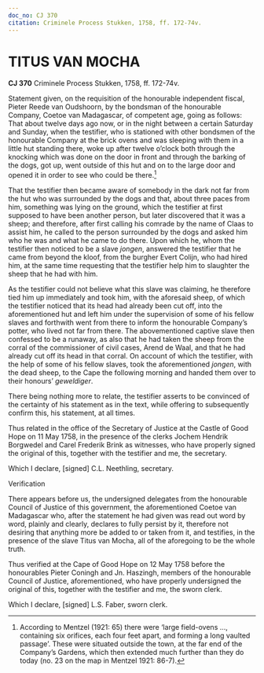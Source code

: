 ```yaml
---
doc_no: CJ 370
citation: Criminele Process Stukken, 1758, ff. 172-74v.
---
```


# TITUS VAN MOCHA

**CJ 370** Criminele Process Stukken, 1758, ff. 172-74v.

Statement given, on the requisition of the honourable independent fiscal, Pieter Reede van Oudshoorn, by the bondsman of the honourable Company, Coetoe van Madagascar, of competent age, going as follows: That about twelve days ago now, or in the night between a certain Saturday and Sunday, when the testifier, who is stationed with other bondsmen of the honourable Company at the brick ovens and was sleeping with them in a little hut standing there, woke up after twelve o’clock both through the knocking which was done on the door in front and through the barking of the dogs, got up, went outside of this hut and on to the large door and opened it in order to see who could be there.[^1]

That the testifier then became aware of somebody in the dark not far from the hut who was surrounded by the dogs and that, about three paces from him, something was lying on the ground, which the testifier at first supposed to have been another person, but later discovered that it was a sheep; and therefore, after first calling his comrade by the name of Claas to assist him, he called to the person surrounded by the dogs and asked him who he was and what he came to do there. Upon which he, whom the testifier then noticed to be a slave *jongen*, answered the testifier that he came from beyond the kloof, from the burgher Evert Colijn, who had hired him, at the same time requesting that the testifier help him to slaughter the sheep that he had with him.

As the testifier could not believe what this slave was claiming, he therefore tied him up immediately and took him, with the aforesaid sheep, of which the testifier noticed that its head had already been cut off, into the aforementioned hut and left him under the supervision of some of his fellow slaves and forthwith went from there to inform the honourable Company’s potter, who lived not far from there. The abovementioned captive slave then confessed to be a runaway, as also that he had taken the sheep from the corral of the commissioner of civil cases, Arend de Waal, and that he had already cut off its head in that corral. On account of which the testifier, with the help of some of his fellow slaves, took the aforementioned *jongen*, with the dead sheep, to the Cape the following morning and handed them over to their honours’ *geweldiger*.

There being nothing more to relate, the testifier asserts to be convinced of the certainty of his statement as in the text, while offering to subsequently confirm this, his statement, at all times.

Thus related in the office of the Secretary of Justice at the Castle of Good Hope on 11 May 1758, in the presence of the clerks Jochem Hendrik Borgwedel and Carel Frederik Brink as witnesses, who have properly signed the original of this, together with the testifier and me, the secretary.

Which I declare, \[signed\] C.L. Neethling, secretary.

Verification

There appears before us, the undersigned delegates from the honourable Council of Justice of this government, the aforementioned Coetoe van Madagascar who, after the statement he had given was read out word by word, plainly and clearly, declares to fully persist by it, therefore not desiring that anything more be added to or taken from it, and testifies, in the presence of the slave Titus van Mocha, all of the aforegoing to be the whole truth.

Thus verified at the Cape of Good Hope on 12 May 1758 before the honourables Pieter Coningh and Jn. Haszingh, members of the honourable Council of Justice, aforementioned, who have properly undersigned the original of this, together with the testifier and me, the sworn clerk.

Which I declare, \[signed\] L.S. Faber, sworn clerk.

[^1]: According to Mentzel (1921: 65) there were ‘large field-ovens …, containing six orifices, each four feet apart, and forming a long vaulted passage’. These were situated outside the town, at the far end of the Company’s Gardens, which then extended much further than they do today (no. 23 on the map in Mentzel 1921: 86-7).